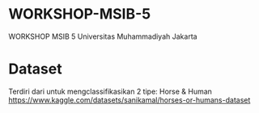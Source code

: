 # WORKSHOP-MSIB-5
WORKSHOP MSIB 5 Universitas Muhammadiyah Jakarta


# Dataset 
Terdiri dari untuk mengclassifikasikan 2 tipe:
 Horse & Human
 <a>https://www.kaggle.com/datasets/sanikamal/horses-or-humans-dataset</a>
